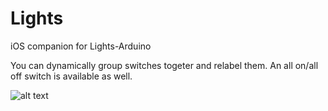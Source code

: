 Lights
======

iOS companion for Lights-Arduino

You can dynamically group switches togeter and relabel them.
An all on/all off switch is available as well.

![alt text](http://i.imgur.com/MDUyKRO.png "Home Screen")
